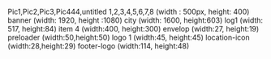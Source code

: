 
Pic1,Pic2,Pic3,Pic444,untitled 1,2,3,4,5,6,7,8 (width : 500px,  height: 400)
banner (width: 1920, height :1080)
city (width: 1600, height:603)
log1 (width: 517, height:84)
item 4 (width:400, height:300)
envelop (width:27, height:19)
preloader (width:50,height:50)
logo 1 (width:45, height:45)
location-icon (width:28,height:29)
footer-logo (width:114, height:48)
